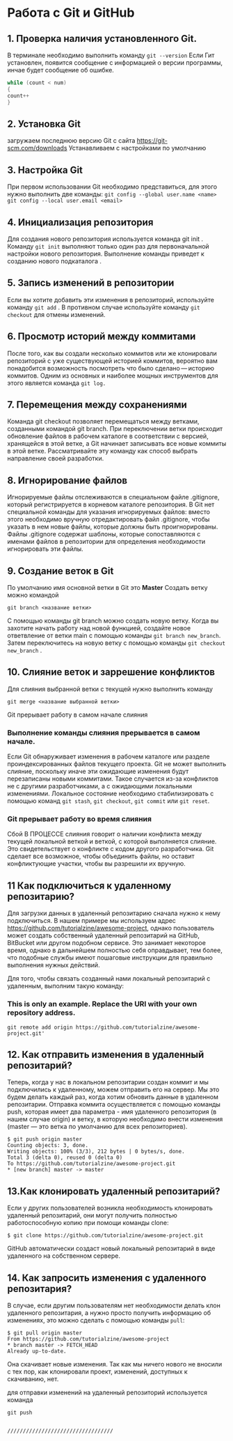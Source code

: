 ﻿



# Работа с Git и GitHub
## 1. Проверка наличия установленного Git. 
В терминале необходимо выполнить команду `git --version`
Если Гит установлен, появится сообщение	с информацией о версии программы, инчае будет сообщение об ошибке.

``` Java
while (count < num)
{
count++
}
```

## 2. Установка Git
загружаем последнюю версию Git с сайта https://git-scm.com/downloads
Устанавливаем с настройками по умолчанию

## 3. Настройка Git
При первом использовании Git необходимо представиться, для этого нужно выполнить две команды:
`git config --global user.name <name>`
`git config --local user.email <email>`


## 4. Инициализация репозитория
Для создания нового репозитория используется команда git init . 
Команду `git init` выполняют только один раз для первоначальной 
настройки нового репозитория. Выполнение команды приведет к созданию нового подкаталога .

## 5. Запись изменений в репозитории

Если вы хотите добавить эти изменения в репозиторий, используйте 
команду `git add` . В противном случае используйте 
команду `git сheckout` для отмены изменений.

## 6. Просмотр историй между коммитами

После того, как вы создали несколько коммитов или же клонировали
репозиторий с уже существующей историей коммитов, вероятно вам понадобится 
возможность посмотреть что было сделано — историю коммитов. 
Одним из основных и наиболее мощных инструментов для этого является команда `git log.`

## 7. Перемещения между сохранениями

Команда git checkout позволяет перемещаться между ветками, 
созданными командой git branch. При переключении ветки происходит
обновление файлов в рабочем каталоге в соответствии с версией, хранящейся 
в этой ветке, а Git начинает записывать все новые коммиты в этой ветке. 
Рассматривайте эту команду как способ выбрать направление своей разработки.

## 8. Игнорирование файлов

Игнорируемые файлы отслеживаются в специальном файле .gitignore, который 
регистрируется в корневом каталоге репозитория. 
В Git нет специальной команды для указания игнорируемых файлов: 
вместо этого необходимо вручную отредактировать файл .gitignore, 
чтобы указать в нем новые файлы, которые должны быть проигнорированы.
Файлы .gitignore содержат шаблоны, которые сопоставляются с именами файлов
в репозитории для определения необходимости игнорировать эти файлы.


## 9. Создание веток в Git
По умолчанию имя основной ветки в Git это **Master**
Создать ветку можно командой 
```
git branch <название ветки>
```
 С помощью команды git branch можно создать новую ветку. 
 Когда вы захотите начать работу над новой функцией, создайте
 новое ответвление от ветки main с помощью команды `git branch new_branch`. 
 Затем переключитесь на новую ветку с помощью команды `git checkout new_branch` .
## 10. Слияние веток и заррешение конфликтов
Для слияния выбранной ветки с текущей нужно выполнить команду 
```
git merge <название выбранной ветки>
```

Git прерывает работу в самом начале слияния
### Выполнение команды слияния прерывается в самом начале. 
Если Git обнаруживает изменения в рабочем каталоге или разделе 
проиндексированных файлов текущего проекта. Git не может выполнить 
слияние, поскольку иначе эти ожидающие изменения будут перезаписаны 
новыми коммитами. Такое случается из-за конфликтов не с другими разработчиками,
а с ожидающими локальными изменениями. Локальное состояние необходимо 
стабилизировать с помощью команд `git stash`, `git checkout`, `git commit` или `git reset`. 
### Git прерывает работу во время слияния
Сбой В ПРОЦЕССЕ слияния говорит о наличии конфликта между текущей 
локальной веткой и веткой, с которой выполняется слияние. 
Это свидетельствует о конфликте с кодом другого разработчика. 
Git сделает все возможное, чтобы объединить файлы, но оставит
конфликтующие участки, чтобы вы разрешили их вручную.


## 11 Как подключиться к удаленному репозитарию?

Для загрузки данных в удаленный репозитарию сначала нужно к нему 
подключиться. В нашем примере мы используем 
адрес https://github.com/tutorialzine/awesome-project, однако пользователь
может создать собственный удаленный репозитарий на GitHub, 
BitBucket или другом подобном сервисе. Это занимает некоторое время, 
однако в дальнейшем полностью себя оправдывает, тем более, что подобные 
службы имеют пошаговые инструкции для правильно выполнения нужных действий.

Для того, чтобы связать созданный нами локальный репозитарий с 
удаленным, выполним такую команду:
### This is only an example. Replace the URI with your own repository address.
```
git remote add origin https://github.com/tutorialzine/awesome-project.git'
```

## 12. Как отправить изменения в удаленный репозитарий?
Теперь, когда у нас в локальном репозитарии создан коммит и мы подключились
к удаленному, можем отправить его на сервер. Мы это будем делать каждый раз,
когда хотим обновить данные в удаленном репозитарии.
Отправка коммита осуществляется с помощью команды push, которая
имеет два параметра - имя удаленного репозитория (в нашем случае origin) 
и ветку, в которую необходимо внести изменения (master — это ветка по умолчанию
для всех репозиториев).

```
$ git push origin master
Counting objects: 3, done.
Writing objects: 100% (3/3), 212 bytes | 0 bytes/s, done.
Total 3 (delta 0), reused 0 (delta 0)
To https://github.com/tutorialzine/awesome-project.git
* [new branch] master -> master
```

## 13.Как клонировать удаленный репозитарий?

Если у других пользователей возникла необходимость клонировать 
удаленный репозитарий, они могут получить полностью работоспособную 
копию при помощи команды clone:
```
$ git clone https://github.com/tutorialzine/awesome-project.git
```
GitHub автоматически создаст новый локальный репозитарий в виде 
удаленного на собственном сервере.


## 14. Как запросить изменения с удаленного репозитария?

В случае, если другим пользователям нет необходимости делать клон 
удаленного репозитария, а нужно просто получить информацию об изменениях, 
это можно сделать с помощью команды `pull`:
```
$ git pull origin master
From https://github.com/tutorialzine/awesome-project
* branch master -> FETCH_HEAD
Already up-to-date.
```

Она скачивает новые изменения. Так как мы ничего нового не вносили 
с тех пор, как клонировали проект, изменений, доступных к скачиванию, нет.

для отправки изменений на удаленный репозиторий используется команда 
```
git push


//////////////////////////////////
